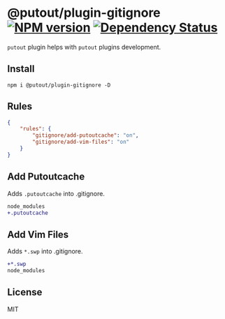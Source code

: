 # @putout/plugin-gitignore [![NPM version][NPMIMGURL]][NPMURL] [![Dependency Status][DependencyStatusIMGURL]][DependencyStatusURL]

[NPMIMGURL]:                https://img.shields.io/npm/v/@putout/plugin-gitignore.svg?style=flat&longCache=true
[NPMURL]:                   https://npmjs.org/package/@putout/plugin-gitignore"npm"

[DependencyStatusURL]:      https://david-dm.org/coderaiser/putout?path=packages/plugin-gitignore
[DependencyStatusIMGURL]:   https://david-dm.org/coderaiser/putout.svg?path=packages/plugin-gitignore

`putout` plugin helps with `putout` plugins development.

## Install

```
npm i @putout/plugin-gitignore -D
```

## Rules

```json
{
    "rules": {
        "gitignore/add-putoutcache": "on",
        "gitignore/add-vim-files": "on"
    }
}
```

## Add Putoutcache

Adds `.putoutcache` into .gitignore.

```diff
node_modules
+.putoutcache
```

## Add Vim Files

Adds `*.swp` into .gitignore.

```diff
+*.swp
node_modules
```

## License

MIT


